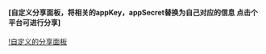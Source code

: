 #### [自定义分享面板，将相关的appKey，appSecret替换为自己对应的信息 点击个平台可进行分享]
[!自定义的分享面板](https://github.com/ITIosEthan/CzySharePanel/blob/master/pop.gif)
